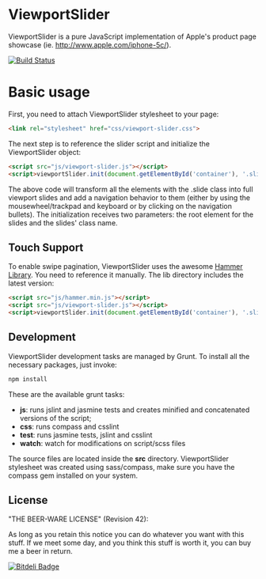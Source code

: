 # ViewportSlider

ViewportSlider is a pure JavaScript implementation of Apple's product page showcase (ie. http://www.apple.com/iphone-5c/).

[![Build Status](https://travis-ci.org/daviferreira/viewport-slider.png?branch=master)](https://travis-ci.org/daviferreira/viewport-slider)

# Basic usage

First, you need to attach ViewportSlider stylesheet to your page:

```html
<link rel="stylesheet" href="css/viewport-slider.css">
```

The next step is to reference the slider script and initialize the ViewportSlider object:

```html
<script src="js/viewport-slider.js"></script>
<script>viewportSlider.init(document.getElementById('container'), '.slide');</script>
```

The above code will transform all the elements with the .slide class into full viewport slides and add a navigation behavior to them (either by using the mousewheel/trackpad and keyboard or by clicking on the navigation bullets). The initialization receives two parameters: the root element for the slides and the slides' class name.

## Touch Support

To enable swipe pagination, ViewportSlider uses the awesome [Hammer Library](http://eightmedia.github.io/hammer.js/). You need to reference it manually. The lib directory includes the latest version:

```html
<script src="js/hammer.min.js"></script>
<script src="js/viewport-slider.js"></script>
<script>viewportSlider.init(document.getElementById('container'), '.slide');</script>
```

## Development

ViewportSlider development tasks are managed by Grunt. To install all the necessary packages, just invoke:

```bash
npm install
```

These are the available grunt tasks:

* __js__: runs jslint and jasmine tests and creates minified and concatenated versions of the script;
* __css__: runs compass and csslint
* __test__: runs jasmine tests, jslint and csslint
* __watch__: watch for modifications on script/scss files

The source files are located inside the __src__ directory. ViewportSlider stylesheet was created using sass/compass, make sure you have the compass gem installed on your system.

## License

"THE BEER-WARE LICENSE" (Revision 42):

As long as you retain this notice you can do whatever you want with this stuff. If we meet some day, and you think this stuff is worth it, you can buy me a beer in return.


[![Bitdeli Badge](https://d2weczhvl823v0.cloudfront.net/daviferreira/viewport-slider/trend.png)](https://bitdeli.com/free "Bitdeli Badge")

